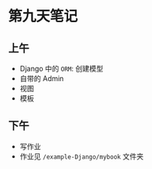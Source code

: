 # 第九天笔记

## 上午

- Django 中的 `ORM`: 创建模型
- 自带的 Admin
- 视图
- 模板

## 下午

- 写作业
- 作业见 `/example-Django/mybook` 文件夹

